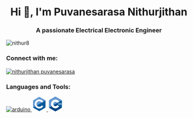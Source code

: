 <h1 align="center">Hi 👋, I'm Puvanesarasa Nithurjithan</h1>
<h3 align="center">A passionate Electrical Electronic Engineer</h3>

<p align="left"> <img src="https://komarev.com/ghpvc/?username=nithur8&label=Profile%20views&color=0e75b6&style=flat" alt="nithur8" /> </p>

<h3 align="left">Connect with me:</h3>
<p align="left">
<a href="https://www.linkedin.com/in/nithurjithan-puvanesarasa-443869241/" target="blank"><img align="center" src="https://raw.githubusercontent.com/rahuldkjain/github-profile-readme-generator/master/src/images/icons/Social/linked-in-alt.svg" alt="nithurjithan puvanesarasa" height="30" width="40" /></a>
</p>

<h3 align="left">Languages and Tools:</h3>
<p align="left"> <a href="https://www.arduino.cc/" target="_blank" rel="noreferrer"> <img src="https://cdn.worldvectorlogo.com/logos/arduino-1.svg" alt="arduino" width="40" height="40"/> </a> <a href="https://www.cprogramming.com/" target="_blank" rel="noreferrer"> <img src="https://raw.githubusercontent.com/devicons/devicon/master/icons/c/c-original.svg" alt="c" width="40" height="40"/> </a> <a href="https://www.w3schools.com/cpp/" target="_blank" rel="noreferrer"> <img src="https://raw.githubusercontent.com/devicons/devicon/master/icons/cplusplus/cplusplus-original.svg" alt="cplusplus" width="40" height="40"/> </a> </p>
